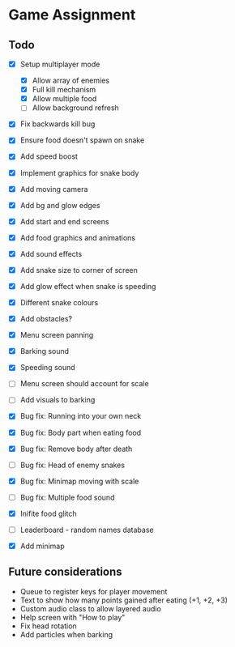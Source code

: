 # Game Assignment

## Todo
- [x] Setup multiplayer mode
    - [x] Allow array of enemies
    - [x] Full kill mechanism
    - [x] Allow multiple food
    - [ ] Allow background refresh
- [x] Fix backwards kill bug
- [x] Ensure food doesn't spawn on snake
- [x] Add speed boost
- [x] Implement graphics for snake body
- [x] Add moving camera
- [x] Add bg and glow edges
- [x] Add start and end screens
- [x] Add food graphics and animations
- [x] Add sound effects
- [x] Add snake size to corner of screen
- [x] Add glow effect when snake is speeding
- [x] Different snake colours
- [x] Add obstacles?
- [x] Menu screen panning
- [x] Barking sound
- [x] Speeding sound
- [ ] Menu screen should account for scale
- [ ] Add visuals to barking

- [x] Bug fix: Running into your own neck
- [x] Bug fix: Body part when eating food
- [x] Bug fix: Remove body after death
- [ ] Bug fix: Head of enemy snakes
- [x] Bug fix: Minimap moving with scale
- [ ] Bug fix: Multiple food sound
- [x] Inifite food glitch

- [ ] Leaderboard - random names database
- [x] Add minimap

## Future considerations
- Queue to register keys for player movement
- Text to show how many points gained after eating (+1, +2, +3)
- Custom audio class to allow layered audio
- Help screen with "How to play"
- Fix head rotation
- Add particles when barking